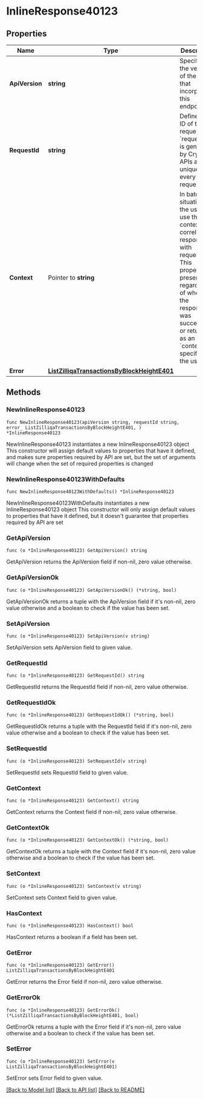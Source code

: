 # InlineResponse40123

## Properties

Name | Type | Description | Notes
------------ | ------------- | ------------- | -------------
**ApiVersion** | **string** | Specifies the version of the API that incorporates this endpoint. | 
**RequestId** | **string** | Defines the ID of the request. The &#x60;requestId&#x60; is generated by Crypto APIs and it&#39;s unique for every request. | 
**Context** | Pointer to **string** | In batch situations the user can use the context to correlate responses with requests. This property is present regardless of whether the response was successful or returned as an error. &#x60;context&#x60; is specified by the user. | [optional] 
**Error** | [**ListZilliqaTransactionsByBlockHeightE401**](ListZilliqaTransactionsByBlockHeightE401.md) |  | 

## Methods

### NewInlineResponse40123

`func NewInlineResponse40123(apiVersion string, requestId string, error_ ListZilliqaTransactionsByBlockHeightE401, ) *InlineResponse40123`

NewInlineResponse40123 instantiates a new InlineResponse40123 object
This constructor will assign default values to properties that have it defined,
and makes sure properties required by API are set, but the set of arguments
will change when the set of required properties is changed

### NewInlineResponse40123WithDefaults

`func NewInlineResponse40123WithDefaults() *InlineResponse40123`

NewInlineResponse40123WithDefaults instantiates a new InlineResponse40123 object
This constructor will only assign default values to properties that have it defined,
but it doesn't guarantee that properties required by API are set

### GetApiVersion

`func (o *InlineResponse40123) GetApiVersion() string`

GetApiVersion returns the ApiVersion field if non-nil, zero value otherwise.

### GetApiVersionOk

`func (o *InlineResponse40123) GetApiVersionOk() (*string, bool)`

GetApiVersionOk returns a tuple with the ApiVersion field if it's non-nil, zero value otherwise
and a boolean to check if the value has been set.

### SetApiVersion

`func (o *InlineResponse40123) SetApiVersion(v string)`

SetApiVersion sets ApiVersion field to given value.


### GetRequestId

`func (o *InlineResponse40123) GetRequestId() string`

GetRequestId returns the RequestId field if non-nil, zero value otherwise.

### GetRequestIdOk

`func (o *InlineResponse40123) GetRequestIdOk() (*string, bool)`

GetRequestIdOk returns a tuple with the RequestId field if it's non-nil, zero value otherwise
and a boolean to check if the value has been set.

### SetRequestId

`func (o *InlineResponse40123) SetRequestId(v string)`

SetRequestId sets RequestId field to given value.


### GetContext

`func (o *InlineResponse40123) GetContext() string`

GetContext returns the Context field if non-nil, zero value otherwise.

### GetContextOk

`func (o *InlineResponse40123) GetContextOk() (*string, bool)`

GetContextOk returns a tuple with the Context field if it's non-nil, zero value otherwise
and a boolean to check if the value has been set.

### SetContext

`func (o *InlineResponse40123) SetContext(v string)`

SetContext sets Context field to given value.

### HasContext

`func (o *InlineResponse40123) HasContext() bool`

HasContext returns a boolean if a field has been set.

### GetError

`func (o *InlineResponse40123) GetError() ListZilliqaTransactionsByBlockHeightE401`

GetError returns the Error field if non-nil, zero value otherwise.

### GetErrorOk

`func (o *InlineResponse40123) GetErrorOk() (*ListZilliqaTransactionsByBlockHeightE401, bool)`

GetErrorOk returns a tuple with the Error field if it's non-nil, zero value otherwise
and a boolean to check if the value has been set.

### SetError

`func (o *InlineResponse40123) SetError(v ListZilliqaTransactionsByBlockHeightE401)`

SetError sets Error field to given value.



[[Back to Model list]](../README.md#documentation-for-models) [[Back to API list]](../README.md#documentation-for-api-endpoints) [[Back to README]](../README.md)


